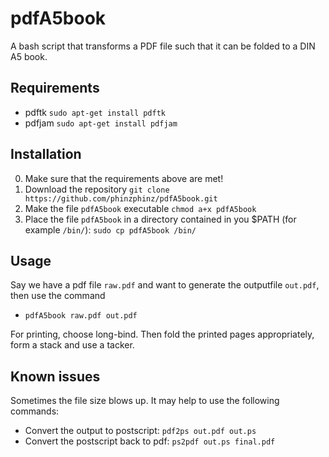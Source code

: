 # pdfA5book
A bash script that transforms a PDF file such that it can be folded to a DIN A5 book.

## Requirements
- pdftk `sudo apt-get install pdftk`
- pdfjam `sudo apt-get install pdfjam`

## Installation
0.  Make sure that the requirements above are met!
1.  Download the repository `git clone https://github.com/phinzphinz/pdfA5book.git`
2.  Make the file `pdfA5book` executable `chmod a+x pdfA5book`
2.  Place the file `pdfA5book` in a directory contained in you $PATH (for example `/bin/`): `sudo cp pdfA5book /bin/`

## Usage 
Say we have a pdf file `raw.pdf` and want to generate the outputfile `out.pdf`, then use the command 
- `pdfA5book raw.pdf out.pdf`

For printing, choose long-bind. Then fold the printed pages appropriately, form a stack and use a tacker.


## Known issues
Sometimes the file size blows up. It may help to use the following commands:

- Convert the output to postscript: `pdf2ps out.pdf out.ps`
- Convert the postscript back to pdf: `ps2pdf out.ps final.pdf`

